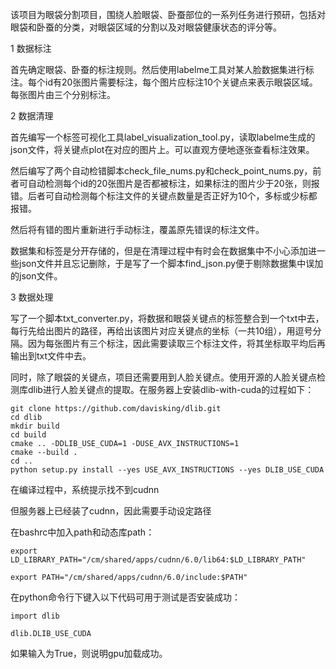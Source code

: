 该项目为眼袋分割项目，围绕人脸眼袋、卧蚕部位的一系列任务进行预研，包括对眼袋和卧蚕的分类，对眼袋区域的分割以及对眼袋健康状态的评分等。

1 数据标注

  首先确定眼袋、卧蚕的标注规则。然后使用labelme工具对某人脸数据集进行标注。每个id有20张图片需要标注，每个图片应标注10个关键点来表示眼袋区域。每张图片由三个分别标注。
  
2 数据清理

  首先编写一个标签可视化工具label_visualization_tool.py，读取labelme生成的json文件，将关键点plot在对应的图片上。可以直观方便地逐张查看标注效果。
  
  然后编写了两个自动检错脚本check_file_nums.py和check_point_nums.py，前者可自动检测每个id的20张图片是否都被标注，如果标注的图片少于20张，则报错。后者可自动检测每个标注文件的关键点数量是否正好为10个，多标或少标都报错。
  
  然后将有错的图片重新进行手动标注，覆盖原先错误的标注文件。
  
  数据集和标签是分开存储的，但是在清理过程中有时会在数据集中不小心添加进一些json文件并且忘记删除，于是写了一个脚本find_json.py便于剔除数据集中误加的json文件。
  
3 数据处理

  写了一个脚本txt_converter.py，将数据和眼袋关键点的标签整合到一个txt中去，每行先给出图片的路径，再给出该图片对应关键点的坐标（一共10组），用逗号分隔。因为每张图片有三个标注，因此需要读取三个标注文件，将其坐标取平均后再输出到txt文件中去。
  
  同时，除了眼袋的关键点，项目还需要用到人脸关键点。使用开源的人脸关键点检测库dlib进行人脸关键点的提取。在服务器上安装dlib-with-cuda的过程如下：
  
    git clone https://github.com/davisking/dlib.git
    cd dlib
    mkdir build
    cd build
    cmake .. -DDLIB_USE_CUDA=1 -DUSE_AVX_INSTRUCTIONS=1
    cmake --build .
    cd ..
    python setup.py install --yes USE_AVX_INSTRUCTIONS --yes DLIB_USE_CUDA
  
  在编译过程中，系统提示找不到cudnn
  
  但服务器上已经装了cudnn，因此需要手动设定路径

  在bashrc中加入path和动态库path：
  
    export LD_LIBRARY_PATH="/cm/shared/apps/cudnn/6.0/lib64:$LD_LIBRARY_PATH"

    export PATH="/cm/shared/apps/cudnn/6.0/include:$PATH"
  
  在python命令行下键入以下代码可用于测试是否安装成功：

    import dlib

    dlib.DLIB_USE_CUDA

  如果输入为True，则说明gpu加载成功。

